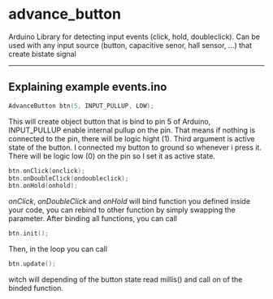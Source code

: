 # advance_button
Arduino Library for detecting input events (click, hold, doubleclick). Can be used with any input source (button, capacitive senor, hall sensor, ...) that create bistate signal

---

## Explaining example events.ino

```c++
AdvanceButton btn(5, INPUT_PULLUP, LOW);
```

This will create object button that is bind to pin 5 of Arduino, INPUT_PULLUP enable internal pullup on the pin. That means if nothing is connected to the pin, there will be logic hight (1). Third argument is active state of the button. I connected my button to ground so whenever i press it. There will be logic low (0) on the pin so I set it as active state.


```c++
btn.onClick(onclick);
btn.onDoubleClick(ondoubleclick);
btn.onHold(onhold);
```

*onClick*, *onDoubleClick* and *onHold* will bind function you defined inside your code, you can rebind to other function by simply swapping the parameter. After binding all functions, you can call

```c++
btn.init();
```

Then, in the loop you can call
```c++
btn.update();
```
witch will depending of the button state read millis() and call on of the binded function. 

